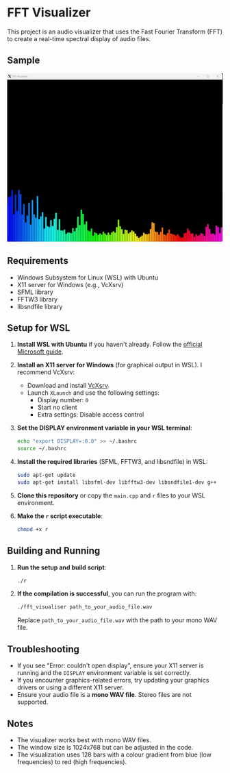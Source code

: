 # FFT Visualizer

This project is an audio visualizer that uses the Fast Fourier Transform (FFT) to create a real-time spectral display of audio files.

## Sample

![Image](resources/Untitled.jpg)

## Requirements

- Windows Subsystem for Linux (WSL) with Ubuntu
- X11 server for Windows (e.g., VcXsrv)
- SFML library
- FFTW3 library
- libsndfile library

## Setup for WSL

1. **Install WSL with Ubuntu** if you haven't already. Follow the [official Microsoft guide](https://docs.microsoft.com/en-us/windows/wsl/install).

2. **Install an X11 server for Windows** (for graphical output in WSL). I recommend VcXsrv:
   - Download and install [VcXsrv](https://sourceforge.net/projects/vcxsrv/).
   - Launch `XLaunch` and use the following settings:
     - Display number: `0`
     - Start no client
     - Extra settings: Disable access control

3. **Set the DISPLAY environment variable in your WSL terminal**:
   ```bash
   echo "export DISPLAY=:0.0" >> ~/.bashrc
   source ~/.bashrc
   ```

4. **Install the required libraries** (SFML, FFTW3, and libsndfile) in WSL:
   ```bash
   sudo apt-get update
   sudo apt-get install libsfml-dev libfftw3-dev libsndfile1-dev g++
   ```

5. **Clone this repository** or copy the `main.cpp` and `r` files to your WSL environment.

6. **Make the `r` script executable**:
   ```bash
   chmod +x r
   ```

## Building and Running

1. **Run the setup and build script**:
   ```bash
   ./r
   ```

2. **If the compilation is successful**, you can run the program with:
   ```bash
   ./fft_visualiser path_to_your_audio_file.wav
   ```
   Replace `path_to_your_audio_file.wav` with the path to your mono WAV file.

## Troubleshooting

- If you see "Error: couldn't open display", ensure your X11 server is running and the `DISPLAY` environment variable is set correctly.
- If you encounter graphics-related errors, try updating your graphics drivers or using a different X11 server.
- Ensure your audio file is a **mono WAV file**. Stereo files are not supported.

## Notes

- The visualizer works best with mono WAV files.
- The window size is 1024x768 but can be adjusted in the code.
- The visualization uses 128 bars with a colour gradient from blue (low frequencies) to red (high frequencies).
